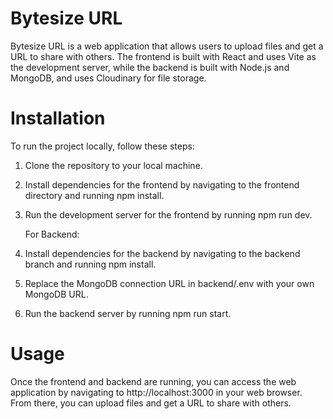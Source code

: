 # Bytesize URL
Bytesize URL is a web application that allows users to upload files and get a URL to share with others. The frontend is built with React and uses Vite as the development server, while the backend is built with Node.js and MongoDB, and uses Cloudinary for file storage.

# Installation
To run the project locally, follow these steps:

1. Clone the repository to your local machine.
2. Install dependencies for the frontend by navigating to the frontend directory and running npm install.
3. Run the development server for the frontend by running npm run dev.

   For Backend:
5. Install dependencies for the backend by navigating to the backend branch and running npm install.
6. Replace the MongoDB connection URL in backend/.env with your own MongoDB URL.
7. Run the backend server by running npm run start.

# Usage
Once the frontend and backend are running, you can access the web application by navigating to http://localhost:3000 in your web browser. From there, you can upload files and get a URL to share with others.


